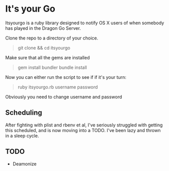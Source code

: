 # It's your Go

Itsyourgo is a ruby library designed to notify OS X users of when somebody has played in the Dragon Go Server.

Clone the repo to a directory of your choice.

> git clone && cd itsyourgo

Make sure that all the gems are installed

> gem install bundler
> bundle install

Now you can either run the script to see if if it's your turn:

> ruby itsyourgo.rb username password

Obviously you need to change username and password

## Scheduling

After fighting with plist and rbenv et al, I've seriously struggled with getting this scheduled, and is now moving into a TODO.
I've been lazy and thrown in a sleep cycle.

## TODO 

* Deamonize

